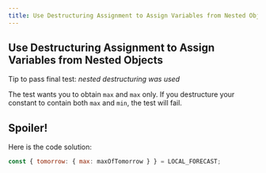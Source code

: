 ```yaml
---
title: Use Destructuring Assignment to Assign Variables from Nested Objects
---
```

## Use Destructuring Assignment to Assign Variables from Nested Objects

Tip to pass final test: *nested destructuring was used*

The test wants you to obtain `max` and `max` only. If you destructure your constant to contain both `max` and `min`, the test will fail.

## Spoiler! 

Here is the code solution:

```javascript
const { tomorrow: { max: maxOfTomorrow } } = LOCAL_FORECAST;
```

